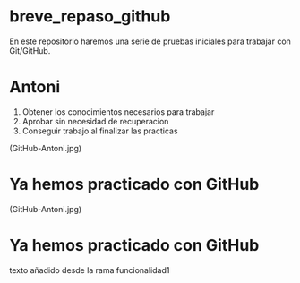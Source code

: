# breve_repaso_github
En este repositorio haremos una serie de pruebas iniciales para trabajar con Git/GitHub.
# Antoni
1. Obtener los conocimientos necesarios para trabajar
2. Aprobar sin necesidad de recuperacion
3. Conseguir trabajo al finalizar las practicas

(GitHub-Antoni.jpg)
# Ya hemos practicado con GitHub

(GitHub-Antoni.jpg)
# Ya hemos practicado con GitHub
texto añadido desde la rama funcionalidad1